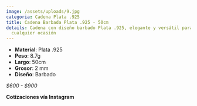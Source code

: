 ```yaml
---
image: /assets/uploads/9.jpg
categoria: Cadena Plata .925
title: Cadena Barbada Plata .925 - 50cm
details: Cadena con diseño barbado Plata .925, elegante y versátil para
  cualquier ocasión
---
```

* **Material**: Plata .925
* **Peso**: 8.7g
* **Largo**: 50cm
* **G﻿rosor**: 2 mm
* **Diseño**: Barbado

*$﻿600 - $900*

**Cotizaciones vía Instagram**